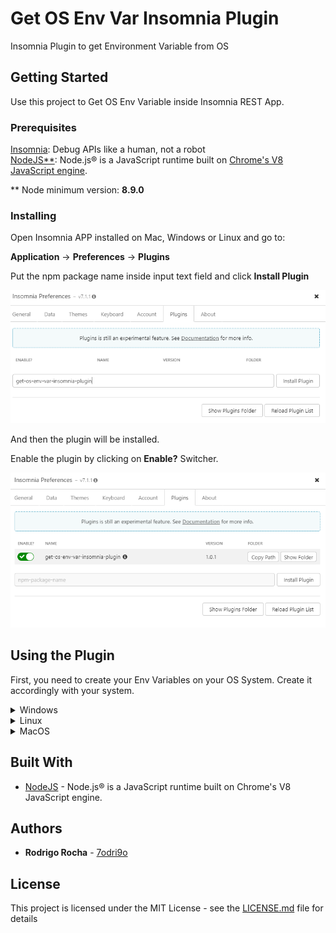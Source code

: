 
# Get OS Env Var Insomnia Plugin

Insomnia Plugin to get Environment Variable from OS

## Getting Started

Use this project to Get OS Env Variable inside Insomnia REST App.

### Prerequisites

[Insomnia](https://insomnia.rest/download):  Debug APIs like a  human, not a robot  
[NodeJS**](https://nodejs.org): Node.js® is a JavaScript runtime built on [Chrome's V8 JavaScript engine](https://v8.dev/).

** Node minimum version: **8.9.0**

### Installing

Open Insomnia APP installed on Mac, Windows or Linux and go to:        
  
**Application** &rarr; **Preferences** &rarr; **Plugins** 

Put the npm package name inside input text field and click **Install Plugin**

<img src="https://raw.githubusercontent.com/7odri9o/get-os-env-var-insomnia-plugin/develop/images/install-plugin.png#install-plugin" alt="Install Plugin"
	title="Install Plugin Screen" />

And then the plugin will be installed.

Enable the plugin by clicking on **Enable?** Switcher.

<img src="https://raw.githubusercontent.com/7odri9o/get-os-env-var-insomnia-plugin/develop/images/enable-plugin.png#enable-plugin" alt="Enable Plugin"
	title="Enable Plugin Screen" />

## Using the Plugin

First, you need to create your Env Variables on your OS System.
Create it accordingly with your system.

<details><summary>Windows</summary>
<p>

```
Here, We will put Tutorial of how to create env variable on Windows
```

</p>
</details>

<details><summary>Linux</summary>
<p>

```
Here, We will put Tutorial of how to create env variable on Linux
```

</p>
</details>

<details><summary>MacOS</summary>
<p>

```
Here, We will put Tutorial of how to create env variable on MacOS
```

</p>
</details>

## Built With

* [NodeJS](https://nodejs.org/en/) - Node.js® is a JavaScript runtime built on Chrome's V8 JavaScript engine.

## Authors

* **Rodrigo Rocha** - [7odri9o](https://github.com/7odri9o)

## License

This project is licensed under the MIT License - see the [LICENSE.md](LICENSE.md) file for details
